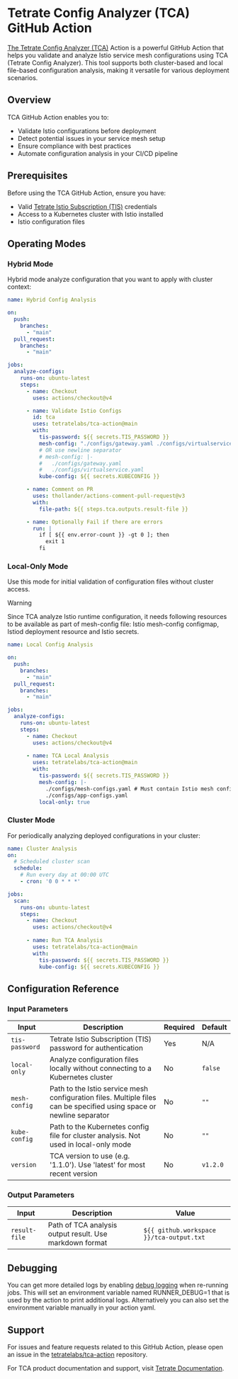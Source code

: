 # Tetrate Config Analyzer (TCA) GitHub Action

[The Tetrate Config Analyzer (TCA)](https://docs.tetrate.io/istio-subscription/tools/tca/) Action is a powerful GitHub Action that helps you validate and analyze Istio service mesh configurations using TCA (Tetrate Config Analyzer). This tool supports both cluster-based and local file-based configuration analysis, making it versatile for various deployment scenarios.

## Overview
TCA GitHub Action enables you to:

- Validate Istio configurations before deployment
- Detect potential issues in your service mesh setup
- Ensure compliance with best practices
- Automate configuration analysis in your CI/CD pipeline

## Prerequisites

Before using the TCA GitHub Action, ensure you have:
- Valid [Tetrate Istio Subscription (TIS)](https://docs.tetrate.io/istio-subscription/introduction/) credentials
- Access to a Kubernetes cluster with Istio installed
- Istio configuration files

## Operating Modes

### Hybrid Mode

Hybrid mode analyze configuration that you want to apply with cluster context:

```yaml
name: Hybrid Config Analysis

on:
  push:
    branches:
      - "main"
  pull_request:
    branches:
      - "main"

jobs:
  analyze-configs:
    runs-on: ubuntu-latest
    steps:
      - name: Checkout
        uses: actions/checkout@v4

      - name: Validate Istio Configs
        id: tca
        uses: tetratelabs/tca-action@main
        with:
          tis-password: ${{ secrets.TIS_PASSWORD }}
          mesh-config: "./configs/gateway.yaml ./configs/virtualservice.yaml"  # Multiple files with space separator
          # OR use newline separator
          # mesh-config: |-
          #   ./configs/gateway.yaml
          #   ./configs/virtualservice.yaml
          kube-config: ${{ secrets.KUBECONFIG }}

      - name: Comment on PR
        uses: thollander/actions-comment-pull-request@v3
        with:
          file-path: ${{ steps.tca.outputs.result-file }}

      - name: Optionally Fail if there are errors
        run: |
          if [ ${{ env.error-count }} -gt 0 ]; then
            exit 1
          fi
```

### Local-Only Mode

Use this mode for initial validation of configuration files without cluster access. 

> [!WARNING]  
> Since TCA analyze Istio runtime configuration, it needs following resources to be available as part of 
> mesh-config file: Istio mesh-config configmap, Istiod deployment resource and Istio secrets.

```yaml
name: Local Config Analysis

on:
  push:
    branches:
      - "main"
  pull_request:
    branches:
      - "main"

jobs:
  analyze-configs:
    runs-on: ubuntu-latest
    steps:
      - name: Checkout
        uses: actions/checkout@v4
      
      - name: TCA Local Analysis
        uses: tetratelabs/tca-action@main
        with:
          tis-password: ${{ secrets.TIS_PASSWORD }}
          mesh-config: |-
            ./configs/mesh-configs.yaml # Must contain Istio mesh configmap, Istiod deployment and secrets
            ./configs/app-configs.yaml
          local-only: true
```

### Cluster Mode

For periodically analyzing deployed configurations in your cluster:

```yaml
name: Cluster Analysis
on:
  # Scheduled cluster scan
  schedule:
    # Run every day at 00:00 UTC
    - cron: '0 0 * * *'

jobs:
  scan:
    runs-on: ubuntu-latest
    steps:
      - name: Checkout
        uses: actions/checkout@v4
      
      - name: Run TCA Analysis
        uses: tetratelabs/tca-action@main
        with:
          tis-password: ${{ secrets.TIS_PASSWORD }}
          kube-config: ${{ secrets.KUBECONFIG }}
```

## Configuration Reference

### Input Parameters

| Input | Description | Required | Default |
|-------|-------------|----------|---------|
| `tis-password` | Tetrate Istio Subscription (TIS) password for authentication | Yes | N/A |
| `local-only` | Analyze configuration files locally without connecting to a Kubernetes cluster | No | `false` |
| `mesh-config` | Path to the Istio service mesh configuration files. Multiple files can be specified using space or newline separator | No | `""` |
| `kube-config` | Path to the Kubernetes config file for cluster analysis. Not used in local-only mode | No | `""` |
| `version` | TCA version to use (e.g. '1.1.0'). Use 'latest' for most recent version | No | `v1.2.0` |

### Output Parameters

| Input | Description | Value |
|-------|-------------|-------|
| `result-file` | Path of TCA analysis output result. Use markdown format | `${{ github.workspace }}/tca-output.txt` |

## Debugging

You can get more detailed logs by enabling [debug logging](https://docs.github.com/en/actions/monitoring-and-troubleshooting-workflows/troubleshooting-workflows/enabling-debug-logging) when re-running jobs. This will set an environment variable named RUNNER_DEBUG=1 that is used by the action to print additional logs. Alternatively you can also set the environment variable manually in your action yaml.

## Support

For issues and feature requests related to this GitHub Action, please open an issue in the [tetratelabs/tca-action](https://github.com/tetratelabs/tca-action) repository.

For TCA product documentation and support, visit [Tetrate Documentation](https://docs.tetrate.io).
